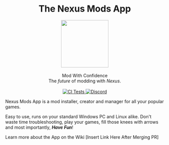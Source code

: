 <div align="center">
	<h1>The Nexus Mods App</h1>
	<img src="docs/Nexus/Images/Nexus-Icon.png" width="150" align="center" />
	<br/> <br/>
    Mod With Confidence
    <br/>
    The <i>future</i> of modding with <i>Nexus</i>.
    <br/><br/>
    <a href="https://github.com/Nexus-Mods/NexusMods.App/actions/workflows/clean_environment_tests.yaml" target="_blank">
        <img src="https://github.com/Nexus-Mods/NexusMods.App/actions/workflows/clean_environment_tests.yaml/badge.svg" alt="CI Tests">
    </a>
    <a href="https://discord.gg/ReWTxb93jS" target="_blank">
        <img src="https://img.shields.io/discord/1134149061080002713?logo=discord&logoColor=white&color=7289da" alt="Discord">
    </a>
</div>

Nexus Mods App is a mod installer, creator and manager for all your popular games.

Easy to use, runs on your standard Windows PC and Linux alike. Don't waste time troubleshooting, play your games,
fill those knees with arrows and most importantly, ***Have Fun***!

Learn more about the App on the Wiki [Insert Link Here After Merging PR]
